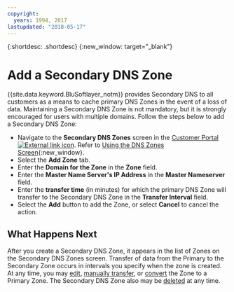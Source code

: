 ```yaml
---
copyright:
  years: 1994, 2017
lastupdated: "2018-05-17"
---
```


{:shortdesc: .shortdesc}
{:new_window: target="_blank"}

# Add a Secondary DNS Zone

{{site.data.keyword.BluSoftlayer_notm}} provides Secondary DNS to all customers as a means to cache primary DNS Zones in the event of a loss of data. Maintaining a Secondary DNS Zone is not mandatory, but it is strongly encouraged for users with multiple domains. Follow the steps below to add a Secondary DNS Zone:

* Navigate to the **Secondary DNS Zones** screen in the [Customer Portal ![External link icon](../../icons/launch-glyph.svg "External link icon")](https://control.softlayer.com/). Refer to [Using the DNS Zones Screen](use-dns-zones-screen.html){:new_window}.
* Select the **Add Zone** tab.
* Enter the **Domain for the Zone** in the **Zone** field.
* Enter the **Master Name Server's IP Address** in the **Master Nameserver** field.
* Enter the **transfer time** (in minutes) for which the primary DNS Zone will transfer to the Secondary DNS Zone in the **Transfer Interval** field.
* Select the **Add** button to add the Zone, or select **Cancel** to cancel the action.

## What Happens Next

After you create a Secondary DNS Zone, it appears in the list of Zones on the Secondary DNS Zones screen. Transfer of data from the Primary to the Secondary Zone occurs in intervals you specify when the zone is created. At any time, you may [edit](edit-secondary-dns-zone.html), [manually transfer](manual-zone-transfer-secondary-dns.html), or [convert](convert-secondary-dns-primary.html) the Zone to a Primary Zone. The Secondary DNS Zone also may be [deleted](delete-secondary-dns-zone.html) at any time.
